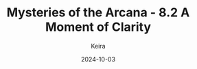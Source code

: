 ---
title: 'Mysteries of the Arcana - 8.2 A Moment of Clarity'
alt: 'Mysteries of the Arcana'
date: '2024-10-03'
author: 'Keira'
artist: 'Keira'
---